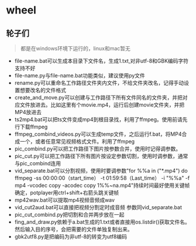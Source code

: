 # wheel

## 轮子们

>都是在windows环境下运行的，linux和mac暂无

- file-name.bat可以生成本目录下文件名，生成1.txt,对非utf-8和GBK编码字符支持不好
- file-name.py与file-name.bat功能类似，建议使用py文件
- rename.py可以重命名工作路径文件夹内文件，不给文件夹改名，记得手动设置想要改名的文件格式
- create_and_move.py可以创建与工作路径下所有文件同名的文件夹，并把对应文件放进去。比如这里有个movie.mp4，运行后创建movie文件夹，并把MP4放进去
- ts2mp4.bat可以把ts文件变成mp4到根目录找，利用了ffmpeg。使用前请先行下载ffmpeg
- ffmpeg_combind_videos.py可以生成temp文件，之后运行f.bat，将MP4合成一个，或者任意常见视频格式文件。利用了ffmpeg
- pic_combind.py可以把工作路径下图片按参数合并，使用时记得调参数。
- pic_cut.py可以把工作路径下所有图片按设定参数切割，使用时调参数，通常与pic_combind连用
- vid_separate.bat可以分割视频，使用时要调参数"for %%a in ("*.mp4") do ffmpeg -ss 00:00:00（start_time） -t 01:59:58（Last_time） -i "%%a" -f mp4 -vcodec copy -acodec copy 1%%~na.mp4"持续时间最好使用关键帧确定，potplayer用ctrl+shift+右箭头跳关键帧
- mp42wav.bat可以提取mp4视频音频成wav
- vid_cut2aud.bat可以直接把视频分割定时成音频 参数同vid_separate.bat
- pic_cut_combind.py把切割和合并两步放在一起
- fing_and_draw.py依赖于a.bat生成的1.txt或者直接用os.listdir()获取文件名。然后输入目的序号，会把需要的文件单独复制出来。
- gbk2utf8.py是把编码为非utf-8的转变为utf8编码